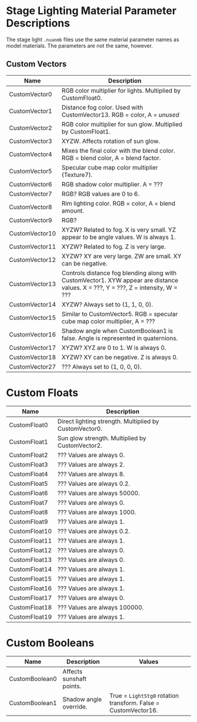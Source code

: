 # Stage Lighting Material Parameter Descriptions
The stage light `.nuanmb` files use the same material parameter names as model materials. The parameters are not the same, however.

## Custom Vectors
| Name | Description |
| --- | --- |
| CustomVector0 | RGB color multiplier for lights. Multiplied by CustomFloat0. |
| CustomVector1 | Distance fog color. Used with CustomVector13. RGB = color, A = *unused* |
| CustomVector2 | RGB color multiplier for sun glow. Multiplied by CustomFloat1. |
| CustomVector3 | XYZW. Affects rotation of sun glow. |
| CustomVector4 | Mixes the final color with the blend color. RGB = blend color, A = blend factor. |
| CustomVector5 | Specular cube map color multiplier (Texture7). |
| CustomVector6 | RGB shadow color multiplier. A = ??? |
| CustomVector7 | RGB? RGB values are 0 to 6. |
| CustomVector8 | Rim lighting color. RGB = color, A = blend amount. |
| CustomVector9 | RGB? |
| CustomVector10 | XYZW? Related to fog. X is very small. YZ appear to be angle values. W is always 1. |
| CustomVector11 | XYZW? Related to fog. Z is very large. |
| CustomVector12 | XYZW? XY are very large. ZW are small. XY can be negative. |
| CustomVector13 | Controls distance fog blending along with CustomVector1. XYW appear are distance values. X = ???, Y = ???, Z = intensity, W = ??? |
| CustomVector14 | XYZW? Always set to (1, 1, 0, 0). |
| CustomVector15 | Similar to CustomVector5. RGB = specular cube map color multiplier, A = ??? |
| CustomVector16 | Shadow angle when CustomBoolean1 is false. Angle is represented in quaternions. |
| CustomVector17 | XYZW? XYZ are 0 to 1. W is always 0. |
| CustomVector18 | XYZW? XY can be negative. Z is always 0. |
| CustomVector27 | ??? Always set to (1, 0, 0, 0). |

# Custom Floats
| Name | Description |
| --- | --- |
| CustomFloat0 | Direct lighting strength. Multiplied by CustomVector0. |
| CustomFloat1 | Sun glow strength. Multiplied by CustomVector2. |
| CustomFloat2 | ??? Values are always 0. |
| CustomFloat3 | ??? Values are always 2. |
| CustomFloat4 | ??? Values are always 8. |
| CustomFloat5 | ??? Values are always 0.2. |
| CustomFloat6 | ??? Values are always 50000. |
| CustomFloat7 | ??? Values are always 0. |
| CustomFloat8 | ??? Values are always 1000. |
| CustomFloat9 | ??? Values are always 1. |
| CustomFloat10 | ??? Values are always 0.2. |
| CustomFloat11 | ??? Values are always 1. |
| CustomFloat12 | ??? Values are always 0.  |
| CustomFloat13 | ??? Values are always 0. |
| CustomFloat14 | ??? Values are always 1. |
| CustomFloat15 | ??? Values are always 1. |
| CustomFloat16 | ??? Values are always 1. |
| CustomFloat17 | ??? Values are always 0. |
| CustomFloat18 | ??? Values are always 100000. |
| CustomFloat19 | ??? Values are always 1. |

# Custom Booleans
| Name | Description | Values |
| --- | --- | --- |
| CustomBoolean0 | Affects sunshaft points. | |
| CustomBoolean1 | Shadow angle override. | True = `LightStg0` rotation transform. False = CustomVector16. |
